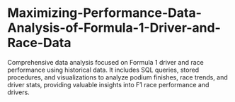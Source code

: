 # Maximizing-Performance-Data-Analysis-of-Formula-1-Driver-and-Race-Data
Comprehensive data analysis focused on Formula 1 driver and race performance using historical data. It includes SQL queries, stored procedures, and visualizations to analyze podium finishes, race trends, and driver stats, providing valuable insights into F1 race performance and drivers.
